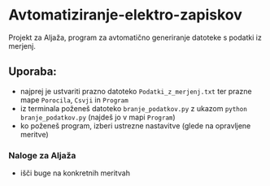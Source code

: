 # Avtomatiziranje-elektro-zapiskov
Projekt za Aljaža, program za avtomatično generiranje datoteke s podatki iz merjenj.

## Uporaba:
+ najprej je ustvariti prazno datoteko ``Podatki_z_merjenj.txt`` ter prazne mape ``Porocila``, ``Csvji`` in ``Program``
+ iz terminala poženeš datoteko ``branje_podatkov.py`` z ukazom ``python branje_podatkov.py`` (najdeš jo v mapi ``Program``)
+ ko poženeš program, izberi ustrezne nastavitve (glede na opravljene meritve)

### Naloge za Aljaža
+ išči buge na konkretnih meritvah
